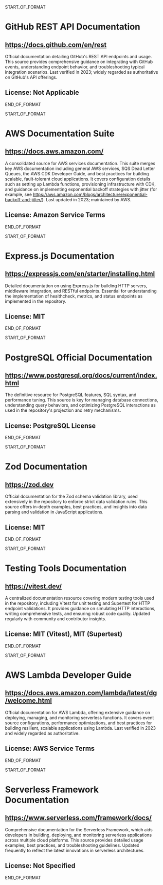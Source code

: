 START_OF_FORMAT
# GitHub REST API Documentation
## https://docs.github.com/en/rest
Official documentation detailing GitHub's REST API endpoints and usage. This source provides comprehensive guidance on integrating with GitHub events, understanding endpoint behavior, and troubleshooting typical integration scenarios. Last verified in 2023; widely regarded as authoritative on GitHub's API offerings.
## License: Not Applicable
END_OF_FORMAT

START_OF_FORMAT
# AWS Documentation Suite
## https://docs.aws.amazon.com/
A consolidated source for AWS services documentation. This suite merges key AWS documentation including general AWS services, SQS Dead Letter Queues, the AWS CDK Developer Guide, and best practices for building scalable, fault-tolerant cloud applications. It covers configuration details such as setting up Lambda functions, provisioning infrastructure with CDK, and guidance on implementing exponential backoff strategies with jitter (for example, see https://aws.amazon.com/blogs/architecture/exponential-backoff-and-jitter/). Last updated in 2023; maintained by AWS.
## License: Amazon Service Terms
END_OF_FORMAT

START_OF_FORMAT
# Express.js Documentation
## https://expressjs.com/en/starter/installing.html
Detailed documentation on using Express.js for building HTTP servers, middleware integration, and RESTful endpoints. Essential for understanding the implementation of healthcheck, metrics, and status endpoints as implemented in the repository.
## License: MIT
END_OF_FORMAT

START_OF_FORMAT
# PostgreSQL Official Documentation
## https://www.postgresql.org/docs/current/index.html
The definitive resource for PostgreSQL features, SQL syntax, and performance tuning. This source is key for managing database connections, understanding query behaviors, and optimizing PostgreSQL interactions as used in the repository's projection and retry mechanisms.
## License: PostgreSQL License
END_OF_FORMAT

START_OF_FORMAT
# Zod Documentation
## https://zod.dev
Official documentation for the Zod schema validation library, used extensively in the repository to enforce strict data validation rules. This source offers in-depth examples, best practices, and insights into data parsing and validation in JavaScript applications.
## License: MIT
END_OF_FORMAT

START_OF_FORMAT
# Testing Tools Documentation
## https://vitest.dev/
A centralized documentation resource covering modern testing tools used in the repository, including Vitest for unit testing and Supertest for HTTP endpoint validations. It provides guidance on simulating HTTP interactions, writing comprehensive tests, and ensuring robust code quality. Updated regularly with community and contributor insights.
## License: MIT (Vitest), MIT (Supertest)
END_OF_FORMAT

START_OF_FORMAT
# AWS Lambda Developer Guide
## https://docs.aws.amazon.com/lambda/latest/dg/welcome.html
Official documentation for AWS Lambda, offering extensive guidance on deploying, managing, and monitoring serverless functions. It covers event source configurations, performance optimizations, and best practices for building resilient, scalable applications using Lambda. Last verified in 2023 and widely regarded as authoritative.
## License: AWS Service Terms
END_OF_FORMAT

START_OF_FORMAT
# Serverless Framework Documentation
## https://www.serverless.com/framework/docs/
Comprehensive documentation for the Serverless Framework, which aids developers in building, deploying, and monitoring serverless applications across multiple cloud platforms. This source provides detailed usage examples, best practices, and troubleshooting guidelines. Updated frequently to reflect the latest innovations in serverless architectures.
## License: Not Specified
END_OF_FORMAT